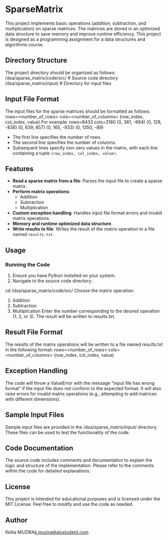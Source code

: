# SparseMatrix

This project implements basic operations (addition, subtraction, and multiplication) on sparse matrices. The matrices are stored in an optimized data structure to save memory and improve runtime efficiency. This project is designed as a programming assignment for a data structures and algorithms course.

## Directory Structure

The project directory should be organized as follows:
/dsa/sparse_matrix/code/src/ # Source code directory
/dsa/sparse_matrix/input/ # Directory for input files
## Input File Format

The input files for the sparse matrices should be formatted as follows:
rows=<number_of_rows>
cols=<number_of_columns>
(row_index, col_index, value)
For example:
rows=8433
cols=3180
(0, 381, -694)
(0, 128, -838)
(0, 639, 857)
(0, 165, -933)
(0, 1350, -89)

- The first line specifies the number of rows.
- The second line specifies the number of columns.
- Subsequent lines specify non-zero values in the matrix, with each line containing a tuple `(row_index, col_index, value)`.

## Features

- **Read a sparse matrix from a file**: Parses the input file to create a sparse matrix.
- **Perform matrix operations**:
  - Addition
  - Subtraction
  - Multiplication
- **Custom exception handling**: Handles input file format errors and invalid matrix operations.
- **Memory and runtime optimized data structure**.
- **Write results to file**: Writes the result of the matrix operation to a file named `results.txt`.

## Usage

### Running the Code

1. Ensure you have Python installed on your system.
2. Navigate to the source code directory:


cd /dsa/sparse_matrix/code/src/
Choose the matrix operation:

1. Addition
2. Subtraction
3. Multiplication
Enter the number corresponding to the desired operation (1, 2, or 3). The result will be written to results.txt.

## Result File Format

The results of the matrix operations will be written to a file named results.txt in the following format:
rows=<number_of_rows>
cols=<number_of_columns>
(row_index, col_index, value)

## Exception Handling

The code will throw a ValueError with the message "Input file has wrong format" if the input file does not conform to the expected format. It will also raise errors for invalid matrix operations (e.g., attempting to add matrices with different dimensions).

## Sample Input Files

Sample input files are provided in the /dsa/sparse_matrix/input/ directory. These files can be used to test the functionality of the code.

## Code Documentation

The source code includes comments and documentation to explain the logic and structure of the implementation. Please refer to the comments within the code for detailed explanations.

## License

This project is intended for educational purposes and is licensed under the MIT License. Feel free to modify and use the code as needed.

## Author

Kellia MUZIRA<k.muzira@alustudent.com>

